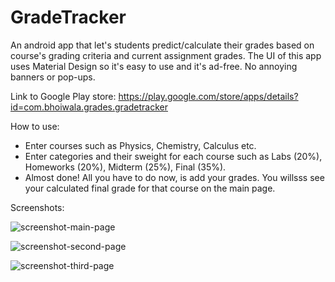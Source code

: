 # GradeTracker
An android app that let's students predict/calculate their grades based on course's grading criteria and current assignment grades.
The UI of this app uses Material Design so it's easy to use and it's ad-free. No annoying banners or pop-ups.

Link to Google Play store: https://play.google.com/store/apps/details?id=com.bhoiwala.grades.gradetracker

How to use:
- Enter courses such as Physics, Chemistry, Calculus etc.
- Enter categories and their sweight for each course such as Labs (20%), Homeworks (20%), Midterm (25%), Final (35%).
- Almost done! All you have to do now, is add your grades. You willsss see your calculated final grade for that course on the main page.

Screenshots:

![screenshot-main-page](https://lh3.googleusercontent.com/OFdTW4XKPVrC8g78knTD-JF-FICxIoCHjDWbh1sjpjlfVDwO4v7TtdkKGs4Quh52lPbl=h900-rw)


![screenshot-second-page](https://lh3.googleusercontent.com/dhH1vknjTpI1VNnrcBjYhl2S1Ezuq89p0iKw6Y6ksBo8qx5ylqgtlzL8hQ87-G4lDRY=h900-rw)


![screenshot-third-page](https://lh3.googleusercontent.com/9-NXAgdT0bVJYEwH_JFGxQ0V9OGQ3lsDwO1qVoDFr2KW7zMEXghQo1T8H7GAhMSIHdH5=h900-rw)

